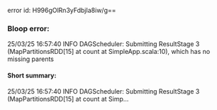 error id: H996gOlRn3yFdbjIa8iw/g==
### Bloop error:

25/03/25 16:57:40 INFO DAGScheduler: Submitting ResultStage 3 (MapPartitionsRDD[15] at count at SimpleApp.scala:10), which has no missing parents
#### Short summary: 

25/03/25 16:57:40 INFO DAGScheduler: Submitting ResultStage 3 (MapPartitionsRDD[15] at count at Simp...